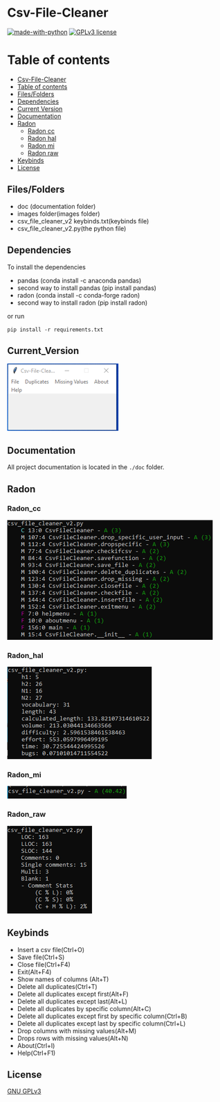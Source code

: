 # Csv-File-Cleaner


[![made-with-python](https://img.shields.io/badge/Made%20with-Python-1f425f.svg)](https://www.python.org/) [![GPLv3 license](https://img.shields.io/badge/License-GPLv3-blue.svg)](http://perso.crans.org/besson/LICENSE.html)

# Table of contents

<!--ts-->
  * [Csv-File-Cleaner](#Csv_File_Cleaner)
  * [Table of contents](#Table_of_contents)
  * [Files/Folders](#Files/Folders)
  * [Dependencies](#Dependencies)
  * [Current Version](#Current_Version)
  * [Documentation](#Documentation)
  * [Radon](#Radon)
    * [Radon cc](#Radon_cc)
    * [Radon hal](#Radon_hal)
    * [Radon mi](#Radon_mi)
    * [Radon raw](#Radon_raw)
  * [Keybinds](#Keybinds)
  * [License](#License)
<!--te-->

## Files/Folders
 <ul>
  <li> doc (documentation folder) </li>
  <li> images folder(images folder) </li>
  <li> csv_file_cleaner_v2 keybinds.txt(keybinds file) </li>
  <li> csv_file_cleaner_v2.py(the python file) </li>
 </ul>

## Dependencies

To install the dependencies

 <ul>
   <li> pandas (conda install -c anaconda pandas) </li>
   <li> second way to install pandas (pip install pandas) </li>
   <li> radon (conda install -c conda-forge radon) </li> 
   <li> second way to install radon (pip install radon) </li>
</ul>

or run

```shell
pip install -r requirements.txt
```

## Current_Version

<p><img src ="images/csv_file_cleaner_v2.png" title = "Csv File Cleaner Version"/> </p>

## Documentation

All project documentation is located in the `./doc`  folder.

## Radon

### Radon_cc

<p><img src = "images/csv_file_cleaner_v2 radon cc.png" title = "Radon cc"/> </p>

### Radon_hal

<p><img src = "images/csv_file_cleaner_v2 radon hal.png" title = "Radon hal"/> </p>

### Radon_mi

<p><img src = "images/csv_file_cleaner_v2 radon mi.png" title = "Radon mi"/> </p>

### Radon_raw

<p><img src = "images/csv_file_cleaner_v2 radon raw.png" title = "Radon raw"/> </p>

## Keybinds

 <ul>
  <li> Insert a csv file(Ctrl+O)</li>
  <li> Save file(Ctrl+S) </li>
  <li> Close file(Ctrl+F4) </li>
  <li> Exit(Alt+F4) </li>
  <li> Show names of columns (Alt+T) </li>
  <li> Delete all duplicates(Ctrl+T) </li>
  <li> Delete all duplicates except first(Alt+F) </li>
  <li> Delete all duplicates except last(Alt+L) </li>
  <li> Delete all duplicates by specific column(Alt+C) </li>
  <li> Delete all duplicates except first by specific column(Ctrl+B) </li>
  <li> Delete all duplicates except last by specific column(Ctrl+L) </li>
  <li> Drop columns with missing values(Alt+M) </li>
  <li> Drops rows with missing values(Alt+N) </li>
  <li> About(Ctrl+I)</li>
  <li> Help(Ctrl+F1)</li>
</ul>


## License
[GNU GPLv3](https://choosealicense.com/licenses/gpl-3.0/)
